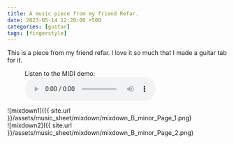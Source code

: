 ```yaml
---
title: A music piece from my friend Refar.
date: 2023-05-14 12:20:00 +500
categories: [guitar]
tags: [fingerstyle]
---
```


This is a piece from my friend refar. I love it so much that I made a guitar tab for it.
<figure>
    <figcaption>Listen to the MIDI demo:</figcaption>
    <audio
        controls
        src="https://puar-playground.github.io/assets/audio/mixdown_B_minor.mp3">
            <a href="https://puar-playground.github.io/assets/audio/mixdown_B_minor.mp3">
                audio
            </a>
    </audio>
</figure>

![mixdown1]({{ site.url }}/assets/music_sheet/mixdown/mixdown_B_minor_Page_1.png)<br /> 
![mixdown2]({{ site.url }}/assets/music_sheet/mixdown/mixdown_B_minor_Page_2.png)

<!-- Open in new tab <a href="http://127.0.0.1:4000/assets/audio/mixdown_B_minor.mp3" target="_blank">MIDI demo</a>. -->